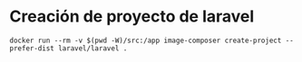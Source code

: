 # Creación de proyecto de laravel

```
docker run --rm -v $(pwd -W)/src:/app image-composer create-project --prefer-dist laravel/laravel .
```
